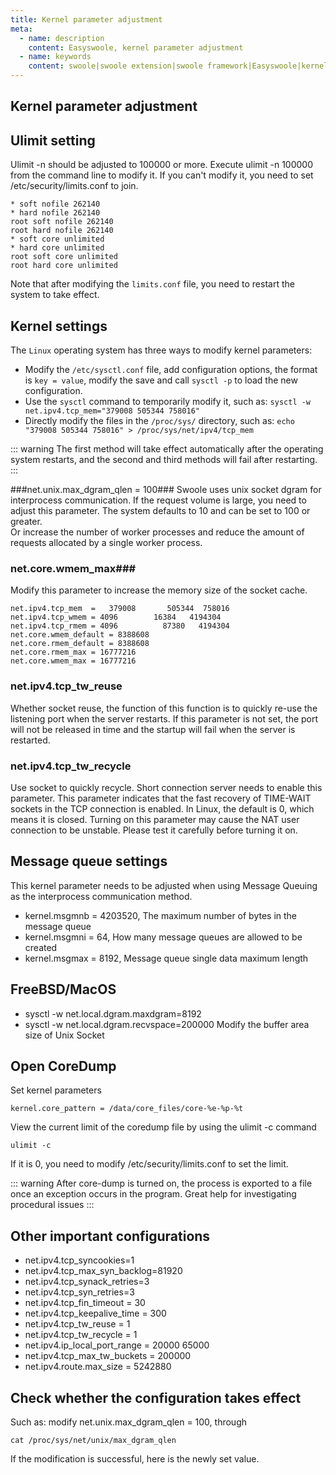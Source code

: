 ```yaml
---
title: Kernel parameter adjustment
meta:
  - name: description
    content: Easyswoole, kernel parameter adjustment
  - name: keywords
    content: swoole|swoole extension|swoole framework|Easyswoole|kernel parameter adjustment
---
```

## Kernel parameter adjustment

Ulimit setting
----
Ulimit -n should be adjusted to 100000 or more. Execute ulimit -n 100000 from the command line to modify it. If you can't modify it, you need to set /etc/security/limits.conf to join.
```text
* soft nofile 262140
* hard nofile 262140
root soft nofile 262140
root hard nofile 262140
* soft core unlimited
* hard core unlimited
root soft core unlimited
root hard core unlimited
```
Note that after modifying the `limits.conf` file, you need to restart the system to take effect.

Kernel settings
------
The `Linux` operating system has three ways to modify kernel parameters:

* Modify the `/etc/sysctl.conf` file, add configuration options, the format is `key = value`, modify the save and call `sysctl -p` to load the new configuration.
* Use the `sysctl` command to temporarily modify it, such as: `sysctl -w net.ipv4.tcp_mem="379008 505344 758016"`
* Directly modify the files in the `/proc/sys/` directory, such as: `echo "379008 505344 758016" > /proc/sys/net/ipv4/tcp_mem`

::: warning 
 The first method will take effect automatically after the operating system restarts, and the second and third methods will fail after restarting.
:::


###net.unix.max_dgram_qlen = 100###
Swoole uses unix socket dgram for interprocess communication. If the request volume is large, you need to adjust this parameter. The system defaults to 10 and can be set to 100 or greater.  
Or increase the number of worker processes and reduce the amount of requests allocated by a single worker process.

### net.core.wmem_max###
Modify this parameter to increase the memory size of the socket cache. 

```
net.ipv4.tcp_mem  =   379008       505344  758016
net.ipv4.tcp_wmem = 4096        16384   4194304
net.ipv4.tcp_rmem = 4096          87380   4194304
net.core.wmem_default = 8388608
net.core.rmem_default = 8388608
net.core.rmem_max = 16777216
net.core.wmem_max = 16777216
```

### net.ipv4.tcp_tw_reuse ###
Whether socket reuse, the function of this function is to quickly re-use the listening port when the server restarts. If this parameter is not set, the port will not be released in time and the startup will fail when the server is restarted.
### net.ipv4.tcp_tw_recycle ###
Use socket to quickly recycle. Short connection server needs to enable this parameter. This parameter indicates that the fast recovery of TIME-WAIT sockets in the TCP connection is enabled. In Linux, the default is 0, which means it is closed. Turning on this parameter may cause the NAT user connection to be unstable. Please test it carefully before turning it on.

Message queue settings
-----
This kernel parameter needs to be adjusted when using Message Queuing as the interprocess communication method.

* kernel.msgmnb = 4203520, The maximum number of bytes in the message queue
* kernel.msgmni = 64, How many message queues are allowed to be created
* kernel.msgmax = 8192, Message queue single data maximum length

FreeBSD/MacOS
----
* sysctl -w net.local.dgram.maxdgram=8192
* sysctl -w net.local.dgram.recvspace=200000
Modify the buffer area size of Unix Socket

Open CoreDump
------
Set kernel parameters
```
kernel.core_pattern = /data/core_files/core-%e-%p-%t
```

View the current limit of the coredump file by using the ulimit -c command
```
ulimit -c
```
If it is 0, you need to modify /etc/security/limits.conf to set the limit.

::: warning 
After core-dump is turned on, the process is exported to a file once an exception occurs in the program. Great help for investigating procedural issues
:::
  


Other important configurations
-----

* net.ipv4.tcp_syncookies=1
* net.ipv4.tcp_max_syn_backlog=81920
* net.ipv4.tcp_synack_retries=3
* net.ipv4.tcp_syn_retries=3
* net.ipv4.tcp_fin_timeout = 30
* net.ipv4.tcp_keepalive_time = 300
* net.ipv4.tcp_tw_reuse = 1
* net.ipv4.tcp_tw_recycle = 1
* net.ipv4.ip_local_port_range = 20000    65000
* net.ipv4.tcp_max_tw_buckets = 200000
* net.ipv4.route.max_size = 5242880

Check whether the configuration takes effect
----
Such as: modify net.unix.max_dgram_qlen = 100, through
```
cat /proc/sys/net/unix/max_dgram_qlen
```
If the modification is successful, here is the newly set value.
